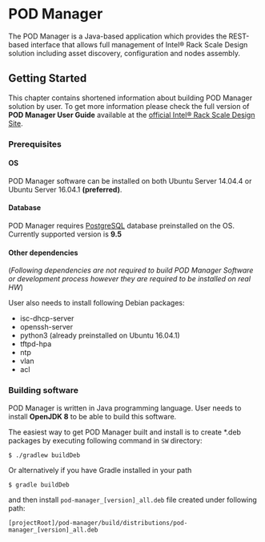 # POD Manager

The POD Manager is a Java-based application which provides the REST-based interface that allows full management of Intel® Rack Scale Design solution including asset discovery, configuration and nodes assembly.

## Getting Started
This chapter contains shortened information about building POD Manager solution by user. To get more information please check the full version of **POD Manager User Guide** available at the [official Intel® Rack Scale Design Site](http://intel.com/intelRSD).

### Prerequisites
#### OS
POD Manager software can be installed on both Ubuntu Server 14.04.4 or Ubuntu Server 16.04.1 **(preferred)**.

#### Database
POD Manager requires [PostgreSQL](https://www.postgresql.org/) database preinstalled on the OS. Currently supported version is **9.5**

#### Other dependencies
(*Following dependencies are not required to build POD Manager Software or development process however they are required to be installed on real HW*)

User also needs to install following Debian packages:
* isc-dhcp-server
* openssh-server
* python3 (already preinstalled on Ubuntu 16.04.1)
* tftpd-hpa
* ntp
* vlan
* acl

### Building software
POD Manager is written in Java programming language. User needs to install **OpenJDK 8** to be able to build this software.

The easiest way to get POD Manager built and install is to create *.deb packages by executing following command in `SW` directory:
```
$ ./gradlew buildDeb
```
Or alternatively if you have Gradle installed in your path
```
$ gradle buildDeb
```

and then install `pod-manager_[version]_all.deb` file created under following path:

```
[projectRoot]/pod-manager/build/distributions/pod-manager_[version]_all.deb
```
